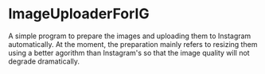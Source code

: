 # ImageUploaderForIG
A simple program to prepare the images and uploading them to Instagram automatically. At the moment, the preparation mainly refers to resizing them using a better agorithm than Instagram's so that the image quality will not degrade dramatically.
